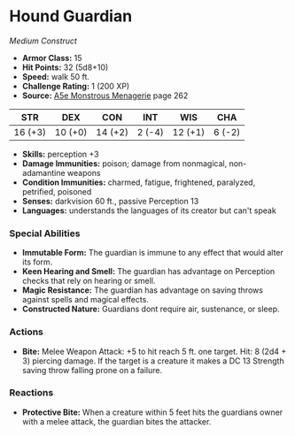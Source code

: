 # Hound Guardian

*Medium* *Construct*

- **Armor Class:** 15
- **Hit Points:** 32 (5d8+10)
- **Speed:** walk 50 ft.
- **Challenge Rating:** 1 (200 XP)
- **Source:** [A5e Monstrous Menagerie](https://enpublishingrpg.com/products/level-up-monstrous-menagerie-a5e) page 262

| STR | DEX | CON | INT | WIS | CHA |
| --- | --- | --- | --- | --- | --- |
| 16 (+3) | 10 (+0) | 14 (+2) | 2 (-4) | 12 (+1) | 6 (-2) |

- **Skills:** perception +3
- **Damage Immunities:** poison; damage from nonmagical, non-adamantine weapons
- **Condition Immunities:** charmed, fatigue, frightened, paralyzed, petrified, poisoned
- **Senses:** darkvision 60 ft., passive Perception 13
- **Languages:** understands the languages of its creator but can't speak

### Special Abilities

- **Immutable Form:** The guardian is immune to any effect that would alter its form.
- **Keen Hearing and Smell:** The guardian has advantage on Perception checks that rely on hearing or smell.
- **Magic Resistance:** The guardian has advantage on saving throws against spells and magical effects.
- **Constructed Nature:** Guardians dont require air, sustenance, or sleep.

### Actions

- **Bite:** Melee Weapon Attack: +5 to hit  reach 5 ft.  one target. Hit: 8 (2d4 + 3) piercing damage. If the target is a creature  it makes a DC 13 Strength saving throw  falling prone on a failure.

### Reactions

- **Protective Bite:** When a creature within 5 feet hits the guardians owner with a melee attack, the guardian bites the attacker.


